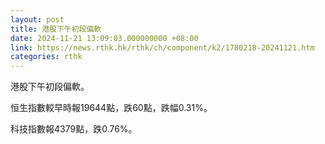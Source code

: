```yaml
---
layout: post
title: 港股下午初段偏軟
date: 2024-11-21 13:09:03.000000000 +08:00
link: https://news.rthk.hk/rthk/ch/component/k2/1780218-20241121.htm
categories: rthk
---
```


港股下午初段偏軟。

恒生指數較早時報19644點，跌60點，跌幅0.31%。

科技指數報4379點，跌0.76%。
